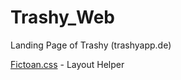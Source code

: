 # Trashy_Web
Landing Page of Trashy (trashyapp.de)


[Fictoan.css](https://sujan-s.github.io/fictoan/) - Layout Helper
